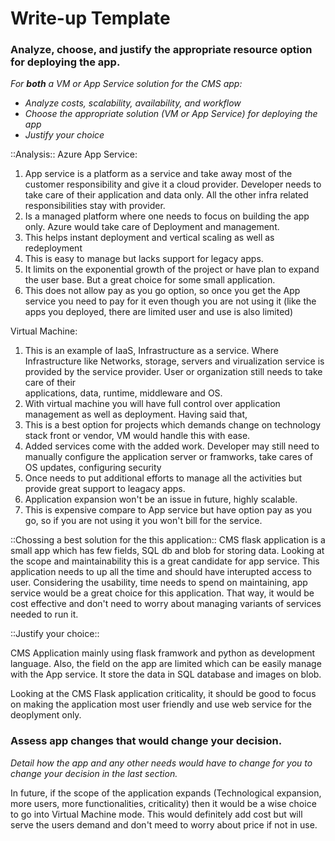 # Write-up Template

### Analyze, choose, and justify the appropriate resource option for deploying the app.

*For **both** a VM or App Service solution for the CMS app:*
- *Analyze costs, scalability, availability, and workflow*
- *Choose the appropriate solution (VM or App Service) for deploying the app*
- *Justify your choice*

::Analysis::
Azure App Service: 
1. App service is a platform as a service and take away most of the customer responsibility and give it a cloud provider. Developer needs to take care of their application and data only. All the other infra related responsibilities 
   stay with provider.
2. Is a managed platform where one needs to focus on building the app only. Azure would take care of Deployment and management. 
2. This helps instant deployment and vertical scaling as well as redeployment
3. This is easy to manage but lacks support for legacy apps.
4. It limits on the exponential growth of the project or have plan to expand the user base. But a great choice for some small application.
5. This does not allow pay as you go option, so once you get the App service you need to pay for it even though you are not using it (like the apps you deployed, there are limited user and use is also limited)

Virtual Machine:
1. This is an example of IaaS, Infrastructure as a service. Where Infrastructure like Networks, storage, servers and virualization service is provided by the service provider. User or organization still needs to take care of their  
   applications, data, runtime, middleware and OS.
2. With virtual machine you will have full control over application management as well as deployment. Having said that, 
3. This is a best option for projects which demands change on technology stack front or vendor, VM would handle this with ease.
4. Added services come with the added work. Developer may still need to manually configure the application server or framworks, take cares of OS updates, configuring security
4. Once needs to put additional efforts to manage all the activities but provide great support to leagacy apps.
5. Application expansion won't be an issue in future, highly scalable.
6. This is expensive compare to App service but have option pay as you go, so if you are not using it you won't bill for the service.


::Chossing a best solution for the this application::
CMS flask application is a small app which has few fields, SQL db and blob for storing data. Looking at the scope and maintainability this is a great candidate for app service. This application needs to up all the time and should have interupted access to user. Considering the usability, time needs to spend on maintaining, app service would be a great choice for this application. That way, it would be cost effective and don't need to worry about managing variants of services needed to run it.

::Justify your choice::

CMS Application mainly using flask framwork and python as development language. Also, the field on the app are limited which can be easily manage with the App service. It store the data in SQL database and images on blob. 

Looking at the CMS Flask application criticality, it should be good to focus on making the application most user friendly and use web service for the deoplyment only. 



### Assess app changes that would change your decision.

*Detail how the app and any other needs would have to change for you to change your decision in the last section.* 

In future, if the scope of the application expands (Technological expansion, more users, more functionalities, criticality) then it would be a wise choice to go into Virtual Machine mode. This would definitely add cost but will serve the users demand and don't meed to worry about price if not in use.  
